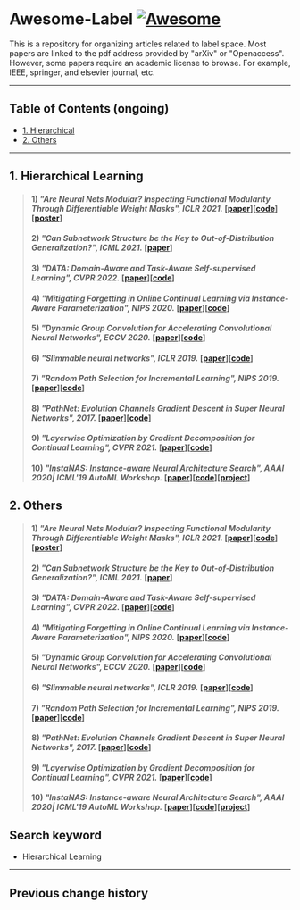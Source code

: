 # Awesome-Label [![Awesome](https://cdn.rawgit.com/sindresorhus/awesome/d7305f38d29fed78fa85652e3a63e154dd8e8829/media/badge.svg)](https://github.com/zhukaii/Awesome-Label/)

This is a repository for organizing articles related to label space. Most papers are linked to the pdf address provided by "arXiv" or "Openaccess". However, some papers require an academic license to browse. For example, IEEE, springer, and elsevier journal, etc.

---

## Table of Contents (ongoing)

- [1. Hierarchical](#1-Hierarchical)
- [2. Others](#2-Others)

---

## 1. Hierarchical Learning

> #### 1) *"Are Neural Nets Modular? Inspecting Functional Modularity Through Differentiable Weight Masks", ICLR 2021.* [[paper](https://arxiv.org/abs/2010.02066)][[code](https://github.com/RobertCsordas/modules)][[poster](https://people.idsia.ch/~csordas/poster_iclr2021.pdf)]
> #### 2) *"Can Subnetwork Structure be the Key to Out-of-Distribution Generalization?", ICML 2021.* [[paper](https://arxiv.org/pdf/2106.02890.pdf)]
> #### 3) *"DATA: Domain-Aware and Task-Aware Self-supervised Learning", CVPR 2022.* [[paper](https://arxiv.org/pdf/2203.09041.pdf)][[code](https://github.com/GAIA-vision/GAIA-ssl)]
> #### 4) *"Mitigating Forgetting in Online Continual Learning via Instance-Aware Parameterization", NIPS 2020.* [[paper](https://proceedings.neurips.cc/paper/2020/file/ca4b5656b7e193e6bb9064c672ac8dce-Paper.pdf)][[code](https://github.com/andyqmongo/InstAParam)]
> #### 5) *"Dynamic Group Convolution for Accelerating Convolutional Neural Networks", ECCV 2020.* [[paper](https://arxiv.org/pdf/2007.04242.pdf)][[code](https://github.com/zhuogege1943/dgc)]
> #### 6) *"Slimmable neural networks", ICLR 2019.* [[paper](https://arxiv.org/pdf/1812.08928.pdf)][[code](https://github.com/JiahuiYu/slimmable_networks)]
> #### 7) *"Random Path Selection for Incremental Learning", NIPS 2019.* [[paper](https://papers.nips.cc/paper/2019/hash/83da7c539e1ab4e759623c38d8737e9e-Abstract.html)][[code](https://github.com/brjathu/RPSnet)]
> #### 8) *"PathNet: Evolution Channels Gradient Descent in Super Neural Networks", 2017.* [[paper](https://arxiv.org/pdf/1701.08734.pdf)][[code](https://github.com/kimhc6028/pathnet-pytorch)]
> #### 9) *"Layerwise Optimization by Gradient Decomposition for Continual Learning", CVPR 2021.* [[paper](https://openaccess.thecvf.com/content/CVPR2021/papers/Tang_Layerwise_Optimization_by_Gradient_Decomposition_for_Continual_Learning_CVPR_2021_paper.pdf)][[code]()]
> #### 10) *"InstaNAS: Instance-aware Neural Architecture Search", AAAI 2020| ICML'19 AutoML Workshop.* [[paper](https://arxiv.org/abs/1811.10201)][[code](https://github.com/AnjieCheng/InstaNAS)][[project](https://hubert0527.github.io/InstaNAS/)]

## 2. Others

> #### 1) *"Are Neural Nets Modular? Inspecting Functional Modularity Through Differentiable Weight Masks", ICLR 2021.* [[paper](https://arxiv.org/abs/2010.02066)][[code](https://github.com/RobertCsordas/modules)][[poster](https://people.idsia.ch/~csordas/poster_iclr2021.pdf)]
> #### 2) *"Can Subnetwork Structure be the Key to Out-of-Distribution Generalization?", ICML 2021.* [[paper](https://arxiv.org/pdf/2106.02890.pdf)]
> #### 3) *"DATA: Domain-Aware and Task-Aware Self-supervised Learning", CVPR 2022.* [[paper](https://arxiv.org/pdf/2203.09041.pdf)][[code](https://github.com/GAIA-vision/GAIA-ssl)]
> #### 4) *"Mitigating Forgetting in Online Continual Learning via Instance-Aware Parameterization", NIPS 2020.* [[paper](https://proceedings.neurips.cc/paper/2020/file/ca4b5656b7e193e6bb9064c672ac8dce-Paper.pdf)][[code](https://github.com/andyqmongo/InstAParam)]
> #### 5) *"Dynamic Group Convolution for Accelerating Convolutional Neural Networks", ECCV 2020.* [[paper](https://arxiv.org/pdf/2007.04242.pdf)][[code](https://github.com/zhuogege1943/dgc)]
> #### 6) *"Slimmable neural networks", ICLR 2019.* [[paper](https://arxiv.org/pdf/1812.08928.pdf)][[code](https://github.com/JiahuiYu/slimmable_networks)]
> #### 7) *"Random Path Selection for Incremental Learning", NIPS 2019.* [[paper](https://papers.nips.cc/paper/2019/hash/83da7c539e1ab4e759623c38d8737e9e-Abstract.html)][[code](https://github.com/brjathu/RPSnet)]
> #### 8) *"PathNet: Evolution Channels Gradient Descent in Super Neural Networks", 2017.* [[paper](https://arxiv.org/pdf/1701.08734.pdf)][[code](https://github.com/kimhc6028/pathnet-pytorch)]
> #### 9) *"Layerwise Optimization by Gradient Decomposition for Continual Learning", CVPR 2021.* [[paper](https://openaccess.thecvf.com/content/CVPR2021/papers/Tang_Layerwise_Optimization_by_Gradient_Decomposition_for_Continual_Learning_CVPR_2021_paper.pdf)][[code]()]
> #### 10) *"InstaNAS: Instance-aware Neural Architecture Search", AAAI 2020| ICML'19 AutoML Workshop.* [[paper](https://arxiv.org/abs/1811.10201)][[code](https://github.com/AnjieCheng/InstaNAS)][[project](https://hubert0527.github.io/InstaNAS/)]
> 

## Search keyword

- Hierarchical Learning

---

## Previous change history


